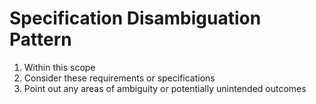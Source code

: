 # Specification Disambiguation Pattern

1. Within this scope 
2. Consider these requirements or specifications 
3. Point out any areas of ambiguity or potentially unintended outcomes
